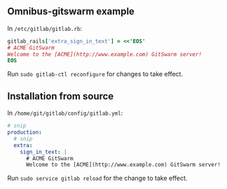 ## Omnibus-gitswarm example

In `/etc/gitlab/gitlab.rb`:

```ruby
gitlab_rails['extra_sign_in_text'] = <<'EOS'
# ACME GitSwarm
Welcome to the [ACME](http://www.example.com) GitSwarm server!
EOS
```

Run `sudo gitlab-ctl reconfigure` for changes to take effect.

## Installation from source

In `/home/git/gitlab/config/gitlab.yml`:

```yaml
# snip
production:
  # snip
  extra:
    sign_in_text: |
      # ACME GitSwarm
      Welcome to the [ACME](http://www.example.com) GitSwarm server!
```

Run `sudo service gitlab reload` for the change to take effect.
